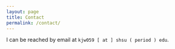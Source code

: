 ```yaml
---
layout: page
title: Contact
permalink: /contact/
---
```


I can be reached by email at `kjw059 [ at ] shsu ( period ) edu`. 


